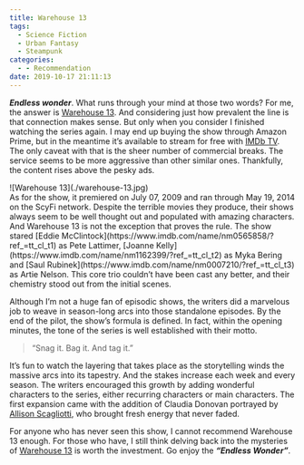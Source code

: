 ```yaml
---
title: Warehouse 13
tags:
  - Science Fiction
  - Urban Fantasy
  - Steampunk
categories:
  - - Recommendation
date: 2019-10-17 21:11:13
---
```


***Endless wonder***. What runs through your mind at those two words? For me, the answer is [Warehouse 13](https://www.amazon.com/gp/video/detail/B002GJO6GC/ref=atv_dp). And considering just how prevalent the line is that connection makes sense. But only when you consider I finished watching the series again. I may end up buying the show through Amazon Prime, but in the meantime it’s available to stream for free with [IMDb TV](https://www.imdb.com/tv/). The only caveat with that is the sheer number of commercial breaks. The service seems to be more aggressive than other similar ones. Thankfully, the content rises above the pesky ads.<!-- more -->

<div class="embedded-image-right">![Warehouse 13](./warehouse-13.jpg)</div>As for the show, it premiered on July 07, 2009 and ran through May 19, 2014 on the ScyFi network. Despite the terrible movies they produce, their shows always seem to be well thought out and populated with amazing characters. And Warehouse 13 is not the exception that proves the rule. The show stared [Eddie McClintock](https://www.imdb.com/name/nm0565858/?ref_=tt_cl_t1) as Pete Lattimer, [Joanne Kelly](https://www.imdb.com/name/nm1162399/?ref_=tt_cl_t2) as Myka Bering and [Saul Rubinek](https://www.imdb.com/name/nm0007210/?ref_=tt_cl_t3) as Artie Nelson. This core trio couldn’t have been cast any better, and their chemistry stood out from the initial scenes.

Although I’m not a huge fan of episodic shows, the writers did a marvelous job to weave in season-long arcs into those standalone episodes. By the end of the pilot, the show’s formula is defined. In fact, within the opening minutes, the tone of the series is well established with their motto. 

> “Snag it. Bag it. And tag it.”

It’s fun to watch the layering that takes place as the storytelling winds the massive arcs into its tapestry. And the stakes increase each week and every season. The writers encouraged this growth by adding wonderful characters to the series, either recurring characters or main characters. The first expansion came with the addition of Claudia Donovan portrayed by [Allison Scagliotti](https://www.imdb.com/name/nm1270095/?ref_=tt_cl_t4), who brought fresh energy that never faded.

For anyone who has never seen this show, I cannot recommend Warehouse 13 enough. For those who have, I still think delving back into the mysteries of [Warehouse 13](https://www.amazon.com/gp/video/detail/B002GJO6GC/ref=atv_dp) is worth the investment. Go enjoy the ***“Endless Wonder”***.